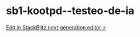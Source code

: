 # sb1-kootpd--testeo-de-ia

[Edit in StackBlitz next generation editor ⚡️](https://stackblitz.com/~/github.com/AxelSchasemback/sb1-kootpd--testeo-de-ia)